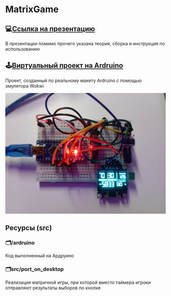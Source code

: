 # MatrixGame

## :computer:[Ссылка на презентацию](https://docs.google.com/presentation/d/199Ucdy26b98wDu1JAfwCANxR6Ri18mbJcGqCX_KfC_4/edit?usp=sharing)
В презентации помимо прочего указана теория, сборка и инструкция по использованию

## :joystick:[Виртуальный проект на Ardruino](https://wokwi.com/projects/417100984973198337)
Проект, созданный по реальному макету Ardruino с помощью эмулятора Wokwi

![Макет Ardruino](layout.jpg)

## Ресурсы (src)
### :card_index_dividers:/ardruino
Код выполненный на Ардруино

### :card_index_dividers:src/port_on_desktop
Реализация матричной игры, при которой вместо таймера игроки отправляют результаты выборов по кнопке
